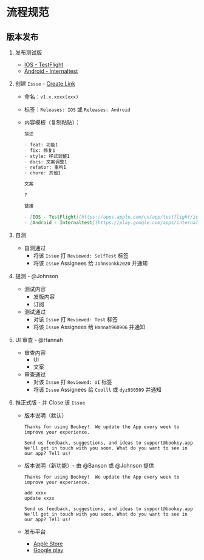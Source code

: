 # 流程规范

## 版本发布

1. 发布测试版
   - [IOS - TestFlight](https://apps.apple.com/cn/app/testflight/id899247664)
   - [Android - Internaltest](https://play.google.com/apps/internaltest/4700196513230198982)
1. 创建 `Issue` - [Create Link](https://github.com/bookey-dev/bookey.requirement/issues/new/choose)
   - 命名：`v1.x.xxxx(xxx)`
   - 标签：`Releases: IOS` 或 `Releases: Android`
   - 内容模板（复制粘贴）：

      ```md
      描述

      - feat: 功能1
      - fix: 修复1
      - style: 样式调整1
      - docs: 文案调整1
      - refator: 重构1
      - chore: 其他1

      文案

      ?

      链接

      - [IOS - TestFlight](https://apps.apple.com/cn/app/testflight/id899247664)
      - [Android - Internaltest](https://play.google.com/apps/internaltest/4700196513230198982)
      ```

1. 自测
   - 自测通过
     - 将该 `Issue` 打 `Reviewed: SelfTest` 标签
     - 将该 `Issue` Assignees 给 `Johnsonkk2020` 并通知
1. 提测 - @Johnson
   - 测试内容
      - 发版内容
      - 订阅
   - 测试通过
      - 对该 `Issue` 打 `Reviewed: Test` 标签
      - 将该 `Issue` Assignees 给 `Hannah960906` 并通知
1. UI 审查 - @Hannah
   - 审查内容
      - UI
      - 文案
   - 审查通过
      - 对该 `Issue` 打 `Reviewed: UI` 标签
      - 将该 `Issue` Assignees 给 `Coolll` 或 `dyz930509` 并通知
1. 推正式版 - 并 Close 该 `Issue`
   - 版本说明（默认）

      ```text
      Thanks for using Bookey!  We update the App every week to improve your experience.  

      Send us feedback, suggestions, and ideas to support@bookey.app
      We'll get in touch with you soon. What do you want to see in our app? Tell us!
      ```

   - 版本说明（新功能）- 由 @Banson 或 @Johnson 提供

      ```text
      Thanks for using Bookey!  We update the App every week to improve your experience.  

      add xxxx
      update xxxx

      Send us feedback, suggestions, and ideas to support@bookey.app
      We'll get in touch with you soon. What do you want to see in our app? Tell us!
      ```

   - 发布平台
      - [Apple Store](https://apps.apple.com/cn/app/id1490069864)
      - [Google play](https://play.google.com/store/apps/details?id=app.bookey)
